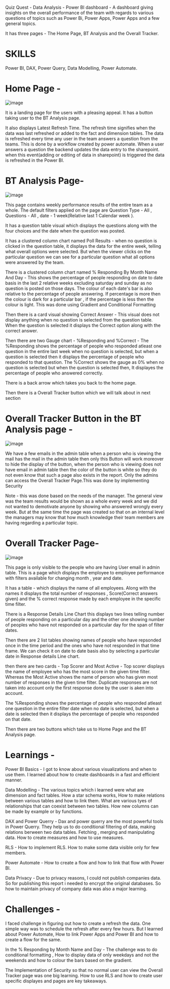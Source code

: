 Quiz Quest - Data Analysis - Power BI dashboard - A dashboard giving insights on the overall performance of the team with regards to various questions of topics such as Power Bi, Power Apps, Power Apps and a few general topics. 

It has three pages - The Home Page, BT Analysis and the Overall Tracker.

# SKILLS
Power BI, DAX, Power Query, Data Modelling, Power Automate.

# Home Page - 

![image](https://github.com/user-attachments/assets/e90be715-d5d3-465c-bdd1-3bbe8034498d)

It is a landing page for the users with a pleasing appeal. It has a button taking user to the BT Analysis page. 

It also displays Latest Refresh Time. The refresh time signifies when the data was last refreshed or added to the fact and dimension tables. The data is refreshed every time any user in the team answers a question from the teams. This is done by a workflow created by power automate. When a user answers a question the backend updates the data entry to the sharepoint. when this event(adding or editing of data in sharepoint) is triggered the data is refreshed in the Power BI.


# BT Analysis Page- 

![image](https://github.com/user-attachments/assets/2e2e4ece-cba0-439f-b549-e16a39319694)


This page contains weekly performance results of the entire team as a whole. The default filters applied on the page are Question Type - All , Questions - All , date - 1 week(Relative last 1 Calendar week ).

It has a question table visual which displays the questions along with the four choices and the date when the question was posted.

It has a clustered column chart named Poll Results - when no question is clicked in the question table, it displays the data for the entire week, telling what overall options were selected. But when the viewer clicks on the particular question we can see for a particular question what all options were answered by the team. 

There is a clustered column chart named % Responding By Month Name And Day - This shows the percentage of people responding on date to date basis in the last 2 relative weeks excluding saturday and sunday as no question is posted on those days. The colour of each date's bar is also relative to the percentage of people answering. If percentage is more then the colour is dark for a particular bar , if the percentage is less then the colour is light. This was done using Gradient and Conditional Formatting

Then there is a card visual showing Correct Answer - This visual does not display anything when no question is selected from the question table. When the question is selected it displays the Correct option along with the correct answer.

Then there are two Gauge chart -  %Responding and %Correct - 
The %Responding shows the percentage of people who responded atleast one question in the entire last week when no question is selected, but when a question is selected then it displays the percentage of people who responded to that question.
The %Correct shows the gauge as 0% when no question is selected but when the question is selected then, It displayes the percentage of people who answered correctly.

There is a back arrow which takes you back to the home page. 

Then there is a Overall Tracker button which we will talk about in next section


# Overall Tracker Button in the BT Analysis page - 

![image](https://github.com/user-attachments/assets/1355a86f-2991-4557-801e-9efbe2ec987a)

We have a few emails in the admin table when a person who is viewing the mail has the mail in the admin table then only this Button will work moreover to hide the display of the button, when the person who is viewing does not have email in admin table then the color of the button is white so they do not even know that such a page also exists in the report. Only the admins can access the Overall Tracker Page.This was done by implementing Security

Note - this was done based on the needs of the manager. The general view was the team results would be shown as a whole every week and we did not wanted to demotivate anyone by showing who answered wrongly every week. But at the same time the page was created so that on an internal level the managers may know that how much knowledge their team members are having regarding a particular topic.


# Overall Tracker Page- 

![image](https://github.com/user-attachments/assets/2e5f625d-69f4-49f1-9e94-0527ee7816e6)


This page is only visible to the people who are having User email in admin table. This is a page which displays the employee to employee performance with filters available for changing month , year and date.

It has a table - which displays the name of all employees. Along with the names it displays the total number of responses , Score(Correct answers given) and the % correct response made by each employee in the specific time filter.

There is a Response Details Line Chart this displays two lines telling number of people responding on a particular day and the other one showing number of peoples who have not responded on a particular day for the span of filter dates.

Then there are 2 list tables showing names of people who have repsonded once in the time period and the ones who have not responded in that time frame. We can check it on date to date basis also  by selecting a particular date in Response details Line chart.

then there are two cards - Top Scorer and Most Active - 
Top scorer displays the name of employee who has the most score in the given time filter. Whereas the Most Active shows the name of person who has given most number of responses in the given time filter. Duplicate responses are not taken into account only the first response done by the user is aken into account.

The %Responding shows the percentage of people who responded atleast one question in the entire filter date when no date is selected, but when a date is selected then it displays the percentage of people who responded on that date.

Then there are two buttons which take us to Home Page and the BT Analysis page.


# Learnings - 
Power BI Basics - I got to know about various visualizations and when to use them. I learned about how to create dashboards in a fast and efficient manner.

Data Modelling - The various topics which i learned were what are dimension and fact tables. How a star schema works, How to make relations between various tables and how to link them. What are various tyes of relationships that can coexist between two tables. How new columns can be made by example or by functions.

DAX and Power Querry - Dax and power querry are the most powerful tools in Power Querry. They help us to do conditional filtering of data, making relations berween two data tables. Fetching , merging and manipulating data. How to create measures and how to use measures.

RLS - How to implement RLS. How to make some data visible only for few members.

Power Automate - How to create a flow and how to link that flow with Power BI.

Data Privacy - Due to privacy reasons, I could not publish companies data. So for publishing this report i needed to encrypt the original databases. So how to maintain privacy of company data was also a major learning.

# Challenges - 
I faced challenge in figuring out how to create a refresh the data. One simple way was to schedule the refresh after every few hours. But I learned about Power Automate, How to link Power Apps and Power BI and how to create a flow for the same.

In the % Responding by Month Name and Day - The challenge was to do conditional formatting , How to display data of only weekdays and not the weekends and how to colour the bars based on the gradient.

The Implementation of Security so that no normal user can view the Overall Tracker page was one big learning. How to use RLS and how to create user specific displayes and pages are key takeaways.











